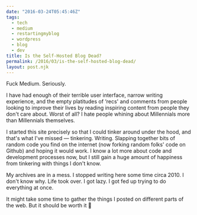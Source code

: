 ```yaml
---
date: "2016-03-24T05:45:46Z"
tags:
  - tech
  - medium
  - restartingmyblog
  - wordpress
  - blog
  - dev
title: Is the Self-Hosted Blog Dead?
permalink: /2016/03/is-the-self-hosted-blog-dead/
layout: post.njk
---
```


Fuck Medium. Seriously.

I have had enough of their terrible user interface, narrow writing experience, and the empty platitudes of &#8216;recs' and comments from people looking to improve their lives by reading inspiring content from people they don't care about. Worst of all? I hate people whining about Millennials more than Millennials themselves.

I started this site precisely so that I could tinker around under the hood, and that's what I've missed — tinkering. Writing. Slapping together bits of random code you find on the internet (now forking random folks' code on Github) and hoping it would work. I know a lot more about code and development processes now, but I still gain a huge amount of happiness from tinkering with things I don't know.

My archives are in a mess. I stopped writing here some time circa 2010. I don't know why. Life took over. I got lazy. I got fed up trying to do everything at once.

It might take some time to gather the things I posted on different parts of the web. But it should be worth it 🙂
